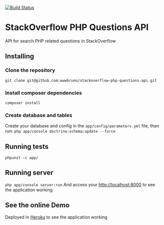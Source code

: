 [![Build Status](https://travis-ci.org/wwwbruno/stackoverflow-php-questions-api.svg?branch=master)](https://travis-ci.org/wwwbruno/stackoverflow-php-questions-api)

# StackOverflow PHP Questions API
API for search PHP related questions in StackOverflow

## Installing

### Clone the repository
`git clone git@github.com:wwwbruno/stackoverflow-php-questions-api.git`

### Install composer dependencies
`composer install`

### Create database and tables
Create your database and config in the `app/config/parameters.yml` file, than run:
`php app/console doctrine:schema:update --force`

## Running tests
`phpunit -c app/`

## Running server
`php app/console server:run`
And access your [http://localhost:8000](http://localhost:8000) to see the application working

## See the online Demo
Deployed in [Heroku](http://still-peak-1129.herokuapp.com/) to see the application working

